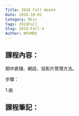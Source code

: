 ```yaml
---
Title: 2018 Fall Week4
Date: 2018-10-01
Category: Misc
Tags: 2018Fall
Slug: 2018-Fall-4
Author: NFUMDE
---
```




<!-- PELICAN_END_SUMMARY -->

課程內容：
----
期中倉儲、網誌、投影片管理方法。

步驟：

1.由

課程筆記：
----
